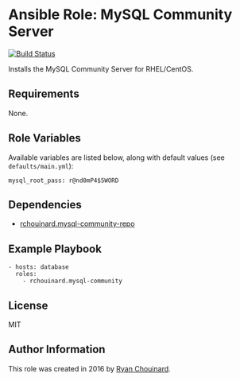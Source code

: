 # Ansible Role: MySQL Community Server

[![Build Status](https://travis-ci.org/rchouinard/ansible-role-mysql-community.svg?branch=master)](https://travis-ci.org/rchouinard/ansible-role-mysql-community)

Installs the MySQL Community Server for RHEL/CentOS.

## Requirements

None.

## Role Variables

Available variables are listed below, along with default values (see `defaults/main.yml`):

    mysql_root_pass: r@nd0mP4$5WORD

## Dependencies

* [rchouinard.mysql-community-repo](https://galaxy.ansible.com/rchouinard/mysql-community-repo/)

## Example Playbook

    - hosts: database
      roles:
        - rchouinard.mysql-community

## License

MIT

## Author Information

This role was created in 2016 by [Ryan Chouinard](https://www.ryanchouinard.com/).

